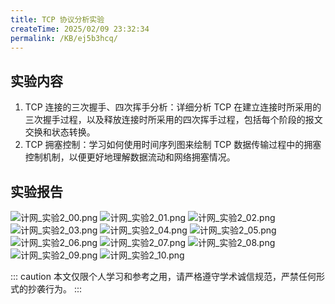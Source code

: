 ```yaml
---
title: TCP 协议分析实验
createTime: 2025/02/09 23:32:34
permalink: /KB/ej5b3hcq/
---
```


## 实验内容
1. TCP 连接的三次握手、四次挥手分析：详细分析 TCP 在建立连接时所采用的三次握手过程，以及释放连接时所采用的四次挥手过程，包括每个阶段的报文交换和状态转换。
2. TCP 拥塞控制：学习如何使用时间序列图来绘制 TCP 数据传输过程中的拥塞控制机制，以便更好地理解数据流动和网络拥塞情况。

## 实验报告
![计网_实验2_00.png](https://laneljc-1321736255.cos.ap-nanjing.myqcloud.com/pic/202502092331475.png)
![计网_实验2_01.png](https://laneljc-1321736255.cos.ap-nanjing.myqcloud.com/pic/202502092332188.png)
![计网_实验2_02.png](https://laneljc-1321736255.cos.ap-nanjing.myqcloud.com/pic/202502092332956.png)
![计网_实验2_03.png](https://laneljc-1321736255.cos.ap-nanjing.myqcloud.com/pic/202502092332769.png)
![计网_实验2_04.png](https://laneljc-1321736255.cos.ap-nanjing.myqcloud.com/pic/202502092332549.png)
![计网_实验2_05.png](https://laneljc-1321736255.cos.ap-nanjing.myqcloud.com/pic/202502092336444.png)
![计网_实验2_06.png](https://laneljc-1321736255.cos.ap-nanjing.myqcloud.com/pic/202502092332953.png)
![计网_实验2_07.png](https://laneljc-1321736255.cos.ap-nanjing.myqcloud.com/pic/202502092332774.png)
![计网_实验2_08.png](https://laneljc-1321736255.cos.ap-nanjing.myqcloud.com/pic/202502092332138.png)
![计网_实验2_09.png](https://laneljc-1321736255.cos.ap-nanjing.myqcloud.com/pic/202502092332522.png)
![计网_实验2_10.png](https://laneljc-1321736255.cos.ap-nanjing.myqcloud.com/pic/202502092332368.png)

::: caution
本文仅限个人学习和参考之用，请严格遵守学术诚信规范，严禁任何形式的抄袭行为。
:::